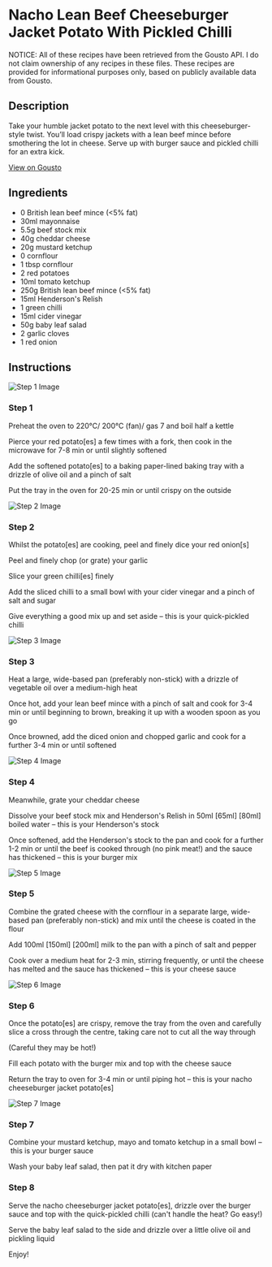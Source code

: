 # Nacho Lean Beef Cheeseburger Jacket Potato With Pickled Chilli

NOTICE: All of these recipes have been retrieved from the Gousto API. I do not claim ownership of any recipes in these files. These recipes are provided for informational purposes only, based on publicly available data from Gousto.

## Description

Take your humble jacket potato to the next level with this cheeseburger-style twist. You’ll load crispy jackets with a lean beef mince before smothering the lot in cheese. Serve up with burger sauce and pickled chilli for an extra kick. 

[View on Gousto](https://www.gousto.co.uk/recipes/cookbook/nacho-lean-beef-cheeseburger-jacket-potato-with-pickled-chilli)

## Ingredients

- 0 British lean beef mince (<5% fat)
- 30ml mayonnaise
- 5.5g beef stock mix
- 40g cheddar cheese
- 20g mustard ketchup
- 0 cornflour
- 1 tbsp cornflour
- 2 red potatoes
- 10ml tomato ketchup
- 250g British lean beef mince (<5% fat)
- 15ml Henderson's Relish
- 1 green chilli
- 15ml cider vinegar
- 50g baby leaf salad
- 2 garlic cloves
- 1 red onion

## Instructions

![Step 1 Image](https://production-media.gousto.co.uk/cms/recipe-step-image/step-1-1706614529852-x200.jpg)

### Step 1

Preheat the oven to 220°C/ 200°C (fan)/ gas 7 and boil half a kettle

Pierce your red potato[es] a few times with a fork, then cook in the microwave for 7-8 min or until slightly softened

Add the softened potato[es] to a baking paper-lined baking tray with a drizzle of olive oil and a pinch of salt

Put the tray in the oven for 20-25 min or until crispy on the outside

![Step 2 Image](https://production-media.gousto.co.uk/cms/recipe-step-image/step-2-1706614641410-x200.jpg)

### Step 2

Whilst the potato[es] are cooking, peel and finely dice your red onion[s]

Peel and finely chop (or grate) your garlic

Slice your green chilli[es] finely

Add the sliced chilli to a small bowl with your cider vinegar and a pinch of salt and sugar

Give everything a good mix up and set aside – this is your quick-pickled chilli

![Step 3 Image](https://production-media.gousto.co.uk/cms/recipe-step-image/step-3-1706614649262-x200.jpg)

### Step 3

Heat a large, wide-based pan (preferably non-stick) with a drizzle of vegetable oil over a medium-high heat

Once hot, add your lean beef mince with a pinch of salt and cook for 3-4 min or until beginning to brown, breaking it up with a wooden spoon as you go

Once browned, add the diced onion and chopped garlic and cook for a further 3-4 min or until softened

![Step 4 Image](https://production-media.gousto.co.uk/cms/recipe-step-image/step-4-1706614662063-x200.jpg)

### Step 4

Meanwhile, grate your cheddar cheese

Dissolve your beef stock mix and Henderson's Relish in 50ml <span class="text-purple">[65ml]</span> <span class="text-danger">[80ml] </span>boiled water – this is your Henderson's stock

Once softened, add the Henderson's stock to the pan and cook for a further 1-2 min or until the beef is cooked through (no pink meat!) and the sauce has thickened – this is your burger mix

![Step 5 Image](https://production-media.gousto.co.uk/cms/recipe-step-image/step-5-1706614669608-x200.jpg)

### Step 5

Combine the grated cheese with the cornflour in a separate large, wide-based pan (preferably non-stick) and mix until the cheese is coated in the flour

Add 100ml <span class="text-purple">[150ml]</span> <span class="text-danger">[200ml]</span> milk to the pan with a pinch of salt and pepper

Cook over a medium heat for 2-3 min, stirring frequently, or until the cheese has melted and the sauce has thickened – this is your cheese sauce

![Step 6 Image](https://production-media.gousto.co.uk/cms/recipe-step-image/step-6-1706614677205-x200.jpg)

### Step 6

Once the potato[es] are crispy, remove the tray from the oven and carefully slice a cross through the centre, taking care not to cut all the way through

(Careful they may be hot!)

Fill each potato with the burger mix and top with the cheese sauce

Return the tray to oven for 3-4 min or until piping hot – this is your nacho cheeseburger jacket potato[es]

![Step 7 Image](https://production-media.gousto.co.uk/cms/recipe-step-image/step-7-1706614684783-x200.jpg)

### Step 7

Combine your mustard ketchup, mayo and tomato ketchup in a small bowl – this is your burger sauce

Wash your baby leaf salad, then pat it dry with kitchen paper

### Step 8

Serve the nacho cheeseburger jacket potato[es], drizzle over the burger sauce and top with the quick-pickled chilli (can't handle the heat? Go easy!)

Serve the baby leaf salad to the side and drizzle over a little olive oil and pickling liquid

Enjoy!

